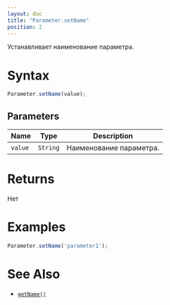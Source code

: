 ```yaml
---
layout: doc
title: "Parameter.setName"
position: 2
---
```


Устанавливает наименование параметра.

# Syntax

```js
Parameter.setName(value);
```

## Parameters

|Name|Type|Description|
|----|----|-----------|
|`value`|`String`|Наименование параметра.|

# Returns

Нет

# Examples

```js
Parameter.setName('parameter1');
```

# See Also

* [`getName()`](../Parameter.getName/)